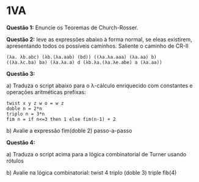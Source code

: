 # 1VA

**Questão 1:** Enuncie os Teoremas de Church-Rosser.

**Questão 2:** leve as expressões abaixo à forma normal, se eleas existirem, apresentando todos os possíveis caminhos. Saliente o caminho de CR-II

    (λa. λb.abc) (λb.(λa.aab) (bd)) ((λa.λa.aaa) (λa.aa) b)
    ((λa.λc.ba) ba) (λa.λa.a) d (λb.λa.(λa.λe.abe) a (λa.aa))

**Questão 3:** 

a) Traduza o script abaixo para o λ-cálculo enriquecido com constantes e operações aritméticas prefixas:

    twist x y z w o = w z
    doble n = 2*n
    triplo n = 3*n
    fim n = if n<=3 then 1 else fim(n-1) + 2

b) Avalie a expressão fim(doble 2) passo-a-passo

**Questão 4:** 

a) Traduza o script acima para a lógica combinatorial de Turner usando rótulos

b) Avalie na lógica combinatorial: twist 4 triplo (doble 3) triple fib(4)